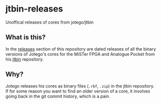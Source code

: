 # jtbin-releases

Unoffical releases of cores from jotego/jtbin

## What is this?

In the [releases](https://github.com/davewongillies/jtbin-releases/releases)
section of this repository are dated releases of all the binary versions of
Jotego's cores for the MiSTer FPGA and Analogue Pocket from his [jtbin](https://github.com/jotego/jtbin)
repository.

## Why?

Jotego releases his cores as binary files (`.rbf`, `.zip`) in the jtbin repository.
If for some reason you want to find an older version of a core, it involves
going back in the git commit history, which is a pain.
